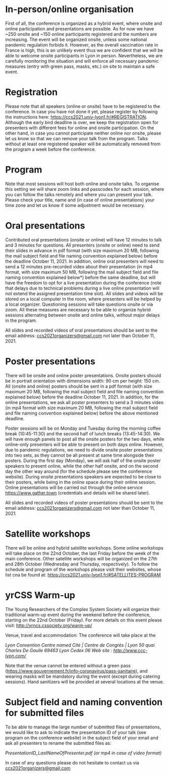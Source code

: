 # In-person/online organisation
First of all, the conference is organized as a hybrid event, where onsite and online participation and presentations are possible. As for now we have ~250 onsite and ~150 online participants registered and the numbers are increasing. The event will be organized onsite, unless some national pandemic regulation forbids it. However, as the overall vaccination rate in France is high, this is an unlikely event thus we are confident that we will be able to welcome onsite participants in Lyon in person. Nevertheless, we are carefully monitoring the situation and will enforce all necessary pandemic measures (entry with green pass, masks, etc.) on site to maintain a safe event.

# Registration
Please note that all speakers (online or onsite) have to be registered to the conference. In case you have not done it yet, please register by following the instructions here: https://ccs2021.univ-lyon1.fr/#REGISTRATION. Although the early bird deadline is over, we keep the registration open for presenters with different fees for online and onsite participation. On the other hand, in case you cannot participate neither online nor onsite, please let us know so that we can remove your talk from the program. Talks without at least one registered speaker will be automatically removed from the program a week before the conference. 

# Program 
Note that most sessions will host both online and onsite talks. To organise this setting we will share zoom links and passcodes for each session, where you can follow the talks remotely and where you can present your talk. Please check your title, name and (in case of online presentations) your time zone and let us know if some adjustment would be necessary.

# Oral presentations
Contributed oral presentations (onsite or online) will have 12 minutes to talk and 3 minutes for questions. All presenters (onsite or online) need to send their slides in advance in pdf format (with size maximum 20 MB, following the mail subject field and file naming convention explained below) before the deadline October 11, 2021. In addition, online oral presenters will need to send a 12 minutes pre-recorded video about their presentation (in mp4 format, with size maximum 50 MB, following the mail subject field and file naming convention explained below*) before the same deadline, but will have the freedom to opt for a live presentation during the conference (note that delays due to technical problems during a live online presentation will not extend the assigned presentation time slot). All slides and videos will be stored on a local computer in the room, where presenters will be helped by a local organizer. Questioning sessions will take questions onsite or via zoom. All these measures are necessary to be able to organize hybrid sessions alternating between onsite and online talks, without major delays in the program.

All slides and recorded videos of oral presentations should be sent to the email address: ccs2021organizers@gmail.com not later than October 11, 2021.

# Poster presentations
There will be onsite and online poster presentations. Onsite posters should be in portrait orientation with dimensions width: 90 cm per height: 150 cm. All (onsite and online) posters should be sent in a pdf format  (with size maximum 20 MB, following the mail subject field and file naming convention explained below) before the deadline October 11, 2021. In addition, for the online presentations, we ask all poster presenters to send a 3 minutes video (in mp4 format with size maximum 20 MB, following the mail subject field and file naming convention explained below) before the above mentioned deadline.

Poster sessions will be on Monday and Tuesday during the morning coffee break (10:45-11:30) and the second half of lunch breaks (13:45-14:30). We will have enough panels to post all the onsite posters for the two days, while online-only presenters will be able to present on both days online. However, due to pandemic regulations, we need to divide onsite poster presentations into two sets, as they cannot be all present at same time alongside their posters. During the first day (Monday), we will ask half of the onsite poster speakers to present online, while the other half onsite, and on the second day the other way around (for the schedule please see the conference website). During onsite presentations speakers are expected to be close to their posters, while being in the online space during their online session. Online presentations will be carried out through the online service https://www.gather.town (credentials and details will be shared later).

All slides and recorded videos of poster presentations should be sent to the email address: ccs2021organizers@gmail.com not later than October 11, 2021.

# Satellite workshops
There will be online and hybrid satellite workshops. Some online workshops will take place on the 22nd October, the last Friday before the week of the main conference. Other satellite workshops will be organized on the 27th and 28th October (Wednesday and Thursday, respectively). To follow the schedule and program of the workshops please visit their websites, whose list cna be found at: https://ccs2021.univ-lyon1.fr/#SATELLITES-PROGRAM

# yrCSS Warm-up
The Young Researchers of the Complex System Society will organize their traditional warm-up event during the weekend before the conference, starting on the 22nd October (Friday). For more details on this event please visit: http://yrncs.cssociety.org/warm-up/

Venue, travel and accommodation: The conference will take place at the

*Lyon Convention Centre named Cité | Centre de Congrès | Lyon
50 quai Charles De Gaulle
69463 Lyon Cedex 06
Web site : http://www.ccc-lyon.com/*


Note that the venue cannot be entered without a green pass (https://www.gouvernement.fr/info-coronavirus/pass-sanitaire), and wearing masks will be mandatory during the event (except during catering sessions). Hand sanitizers will be provided at several locations at the venue.

# Subject field and naming convention for submitted files
To be able to manage the large number of submitted files of presentations, we would like to ask to indicate the presentation ID of your talk (see program on the conference website) in the subject field of your email and ask all presenters to rename the submitted files as:

*PresentationID_LastNameOfPresenter.pdf (or mp4 in case of video format)*

In case of any questions please do not hesitate to contact us via ccs2021organizers@gmail.com
